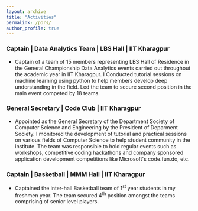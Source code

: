 ```yaml
---
layout: archive
title: "Activities"
permalink: /pors/
author_profile: true
---
```


### Captain | Data Analytics Team | LBS Hall | IIT Kharagpur 
* Captain of a team of 15 members representing LBS Hall of Residence in the General Championship Data Analytics events carried out throughout the academic year in IIT Kharagpur. I Conducted tutorial sessions on machine learning using python to help members develop deep understanding in the field. Led the team to secure second position in the main event competed by 18 teams. 

### General Secretary | Code Club | IIT Kharagpur
* Appointed as the General Secretary of the Department Society of Computer Science and Engineering by the President of Deparment Society. I monitored the development of tutorial and practical sessions on various fields of Computer Science to help student community in the institute. The team was responsible to hold regular events such as workshops, competitive coding hackathons and company sponsored application development competitions like Microsoft's code.fun.do, etc.

### Captain | Basketball | MMM Hall | IIT Kharagpur
* Captained the inter-hall Basketball team of 1<sup>st</sup> year students in my freshmen year. The team secured 4<sup>th</sup> position amongst the teams comprising of senior level players. 
